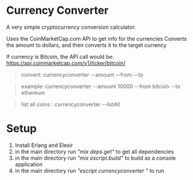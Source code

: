 # Currency Converter

A very simple cryptocurrency conversion calculator.

Uses the CoinMarketCap.com API to get info for the currencies
Converts the amount to dollars, and then converts it to the target currency

If currency is Bitcoin, the API call would be:
https://api.coinmarketcap.com/v1/ticker/bitcoin/

> convert: currencyconverter --amount <amount> --from <from> --to <to>

> example: currencyconverter --amount 10000 --from bitcoin --to ethereum

> list all coins : currencyconverter --listAll

# Setup

1) Install Erlang and Elexir
2) in the main directory run *"mix deps.get"* to get all dependencies
3) in the main directory run *"mix escript.build"* to build as a console application
4) in the main directory run *"escript currencyconverter <args>"* to run
